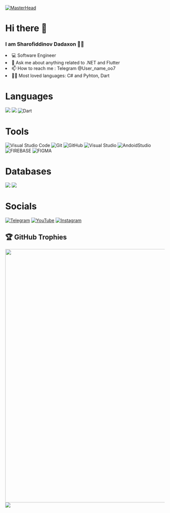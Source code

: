 [![MasterHead](https://firebasestorage.googleapis.com/v0/b/flexi-coding.appspot.com/o/dempgi7-520f8d5f-63d4-4453-8822-dbc149ae27f8.gif?alt=media&token=91c0c7b2-93c3-4029-b011-1a8703c5730d)]([https://dadaxon-07.io](https://dadaxon-07.io))

<H1> Hi there 👋</H1>


<H3>I am Sharofiddinov Dadaxon 👨‍💻</H3> 

<li> 💻 Software Engineer</li>

<li> 💬 Ask me about anything related to .NET and Flutter </li>

<li> 📫 How to reach me : Telegram @User_name_oo7 </li>

<li> 👨‍💻 Most loved languages: C# and Pyhton, Dart</li>

<H1>Languages</H1>

<img src="https://img.shields.io/badge/Python-3776AB?style=for-the-badge&logo=python&logoColor=white" />  <img src="https://img.shields.io/badge/C%23-239120?style=for-the-badge&logo=c-sharp&logoColor=white" />
![Dart](https://img.shields.io/badge/Dart-%2302569B.svg?style=for-the-badge&logo=Dart&logoColor=white)

# Tools
![Visual Studio Code](https://img.shields.io/badge/visual%20studio%20code-%23007ACC.svg?style=for-the-badge&logo=visual-studio-code&logoColor=white) ![Git](https://img.shields.io/badge/git-%23F05033.svg?style=for-the-badge&logo=git&logoColor=white)  ![GitHub](https://img.shields.io/badge/github-%23121011.svg?style=for-the-badge&logo=github&logoColor=white) ![Visual Studio](https://img.shields.io/badge/Visual%20Studio-5C2D91?style=for-the-badge&logo=visual-studio&logoColor=white)
 ![AndoidStudio](https://img.shields.io/badge/androidstudio-%23F05033.svg?style=for-the-badge&logo=androidstudio&logoColor=white)  ![FIREBASE](https://img.shields.io/badge/firebase-%23F05033.svg?style=for-the-badge&logo=firebase&logoColor=white)  ![FIGMA](https://img.shields.io/badge/figma-%5C2D91.svg?style=for-the-badge&logo=figma&logoColor=white)

<H1>Databases</H1>
<p>
  <img src="https://img.shields.io/badge/MySQL-00000F?style=for-the-badge&logo=mysql&logoColor=white" />
  <img src="https://img.shields.io/badge/PostgreSQL-316192?style=for-the-badge&logo=postgresql&logoColor=white" />
</p>

<H1>Socials</H1>

[![Telegram](https://img.shields.io/badge/-Telegram-090909?style=for-the-badge&logo=telegram&logoColor=27A0D9)](https://t.me/User_name_oo7)
[![YouTube](https://img.shields.io/badge/-YouTube-090909?style=for-the-badge&logo=YouTube&logoColor=FF0000)](https://www.youtube.com/@backend_dasturchi_)
[![Instagram](https://img.shields.io/badge/-Instagram-090909?style=for-the-badge&logo=instagram&logoColor=B4068E)](https://instagram.com/dadaxon_it_blog?igshid=OGQ5ZDc2ODk2ZA==)

## 🏆 GitHub Trophies<a href="https://www.youtube.com/channel/[YOUR CHANNEL ID]">
<a href="https://github.com/Dadaxon-07">
  <img width=800 src="https://github-profile-trophy.vercel.app/?username=Dadaxon-07&column=8&theme=gruvbox&no-frame=true"/>
</a>

<img align="center" src="https://github-readme-stats.vercel.app/api/top-langs/?username=Dadaxon-07&layout=compact&theme=cobalt&hide_border=true" />
